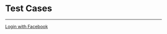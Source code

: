 # Test Cases
-------------------------------------------------------
[Login with Facebook](https://github.com/Petya7/Test-Cases/blob/main/Test%20Cases/Petya/Loginwithfacebook.md)
